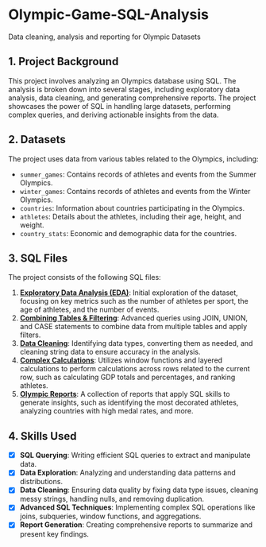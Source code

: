 # Olympic-Game-SQL-Analysis
Data cleaning, analysis and reporting for Olympic Datasets

## 1. Project Background
This project involves analyzing an Olympics database using SQL. The analysis is broken down into several stages, including exploratory data analysis, data cleaning, and generating comprehensive reports. The project showcases the power of SQL in handling large datasets, performing complex queries, and deriving actionable insights from the data.

## 2. Datasets
The project uses data from various tables related to the Olympics, including:
- `summer_games`: Contains records of athletes and events from the Summer Olympics.
- `winter_games`: Contains records of athletes and events from the Winter Olympics.
- `countries`: Information about countries participating in the Olympics.
- `athletes`: Details about the athletes, including their age, height, and weight.
- `country_stats`: Economic and demographic data for the countries.

## 3. SQL Files
The project consists of the following SQL files:
1. **[Exploratory Data Analysis (EDA)](https://github.com/Sophie-XL/Olympic-Game-SQL-Analysis/blob/c7ce6f0edb77a4c81acceb9050aaf02272ede57c/EDA.sql)**: Initial exploration of the dataset, focusing on key metrics such as the number of athletes per sport, the age of athletes, and the number of events.
2. **[Combining Tables & Filtering](https://github.com/Sophie-XL/Olympic-Game-SQL-Analysis/blob/c7ce6f0edb77a4c81acceb9050aaf02272ede57c/Combining%20Tables%20%26%20Filtering.sql)**: Advanced queries using JOIN, UNION, and CASE statements to combine data from multiple tables and apply filters.
3. **[Data Cleaning](https://github.com/Sophie-XL/Olympic-Game-SQL-Analysis/blob/c7ce6f0edb77a4c81acceb9050aaf02272ede57c/Data%20Cleaning.sql)**: Identifying data types, converting them as needed, and cleaning string data to ensure accuracy in the analysis.
4. **[Complex Calculations](https://github.com/Sophie-XL/Olympic-Game-SQL-Analysis/blob/c7ce6f0edb77a4c81acceb9050aaf02272ede57c/Complex%20Calculations.sql)**: Utilizes window functions and layered calculations to perform calculations across rows related to the current row, such as calculating GDP totals and percentages, and ranking athletes.
5. **[Olympic Reports](https://github.com/Sophie-XL/Olympic-Game-SQL-Analysis/blob/c7ce6f0edb77a4c81acceb9050aaf02272ede57c/Olympic%20Reports.sql)**: A collection of reports that apply SQL skills to generate insights, such as identifying the most decorated athletes, analyzing countries with high medal rates, and more.

## 4. Skills Used
- [x] **SQL Querying**: Writing efficient SQL queries to extract and manipulate data.
- [x] **Data Exploration**: Analyzing and understanding data patterns and distributions.
- [x] **Data Cleaning**: Ensuring data quality by fixing data type issues, cleaning messy strings, handling nulls, and removing duplication.
- [x] **Advanced SQL Techniques**: Implementing complex SQL operations like joins, subqueries, window functions, and aggregations.
- [x] **Report Generation**: Creating comprehensive reports to summarize and present key findings.
